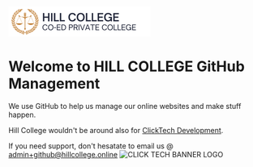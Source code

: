 ![Hill College Logo - Banner](https://github.com/hill-college/.github/blob/main/logos/HILL%20COLLEGE%20-%20BANNER%20LOGO.png)
# Welcome to HILL COLLEGE GitHub Management
We use GitHub to help us manage our online websites and make stuff happen.

Hill College wouldn't be around also for [ClickTech Development](https://github.com/clicktech-dev).

If you need support, don't hesatate to email us @ [admin+github@hillcollege.online](mailto:admin+github@hillcollege.online)
![CLICK TECH BANNER LOGO](https://github.com/clicktech-dev/image-holding/blob/9c7068e5102260dd649f3e02439fd511c94f9fe5/banner.png)
